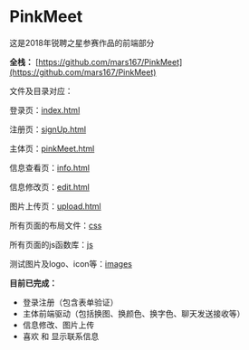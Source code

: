 # PinkMeet
这是2018年锐聘之星参赛作品的前端部分

**全栈：** [https://github.com/mars167/PinkMeet](https://github.com/mars167/PinkMeet)

文件及目录对应：

登录页：[index.html](index.html)

注册页：[signUp.html](signUp.html)

主体页：[pinkMeet.html](pinkMeet.html)

信息查看页：[info.html](info.html)

信息修改页：[edit.html](edit.html)

图片上传页：[upload.html](upload.html)

所有页面的布局文件：[css](css)

所有页面的js函数库：[js](js)

测试图片及logo、icon等：[images](images)

**目前已完成：**

- 登录注册（包含表单验证）
- 主体前端驱动（包括换图、换颜色、换字色、聊天发送接收等）
- 信息修改、图片上传
- 喜欢 和 显示联系信息

